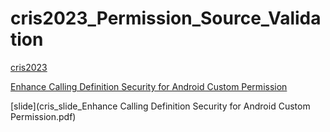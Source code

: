 # cris2023_Permission_Source_Validation

[cris2023](https://cosit2023.org/cris/papers)

[Enhance Calling Definition Security for Android Custom Permission](https://aircconline.com/csit/abstract/v13n8/csit130808.html)

[slide](cris_slide_Enhance Calling Definition Security for Android Custom Permission.pdf)
